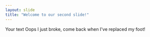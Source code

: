 ```yaml
---
layout: slide
title: "Welcome to our second slide!"
---
```

Your text
Oops I just broke, come back when I've replaced my foot!
